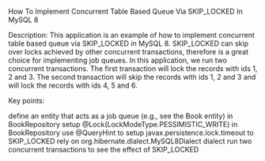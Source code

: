 How To Implement Concurrent Table Based Queue Via SKIP_LOCKED In MySQL 8

Description: This application is an example of how to implement concurrent table based queue via SKIP_LOCKED in MySQL 8. SKIP_LOCKED can skip over locks achieved by other concurrent transactions, therefore is a great choice for implementing job queues. In this application, we run two concurrent transactions. The first transaction will lock the records with ids 1, 2 and 3. The second transaction will skip the records with ids 1, 2 and 3 and will lock the records with ids 4, 5 and 6.

Key points:

define an entity that acts as a job queue (e.g., see the Book entity)
in BookRepository setup @Lock(LockModeType.PESSIMISTIC_WRITE)
in BookRepository use @QueryHint to setup javax.persistence.lock.timeout to SKIP_LOCKED
rely on org.hibernate.dialect.MySQL8Dialect dialect
run two concurrent transactions to see the effect of SKIP_LOCKED